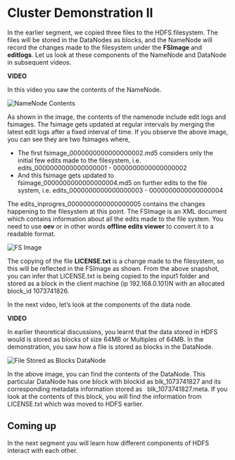 # Cluster Demonstration II

In the earlier segment, we copied three files to the HDFS filesystem. The files will be stored in the DataNodes as blocks, and the NameNode will record the changes made to the filesystem under the **FSImage** and **editlogs**. Let us look at these components of the NameNode and DataNode in subsequent videos.

**VIDEO**

In this video you saw the contents of the NameNode.

![NameNode Contents](https://i.ibb.co/YTJ8zyD/Name-Node-Contents.png)

As shown in the image, the contents of the namenode include edit logs and fsimages. The fsimage gets updated at regular intervals by merging the latest edit logs after a fixed interval of time. If you observe the above image, you can see they are two fsimages where,

- The first fsimage_0000000000000000002.md5 considers only the initial few edits made to the filesystem, i.e. edits_0000000000000000001 - 0000000000000000002
- And this fsimage gets updated to fsimage_0000000000000000004.md5 on further edits to the file system, i.e. edits_0000000000000000003 - 0000000000000000004

The edits_inprogres_0000000000000000005 contains the changes happening to the filesystem at this point. The FSImage is an XML document which contains information about all the edits made to the file system. You need to use **oev** or in other words **offline edits viewer** to convert it to a readable format.

![FS Image](https://i.ibb.co/VH8yVhz/FSI-Image.png)

The copying of the file **LICENSE.txt** is a change made to the filesystem, so this will be reflected in the FSImage as shown. From the above snapshot, you can infer that LICENSE.txt is being copied to the input1 folder and stored as a block in the client machine (ip 192.168.0.101)N with an allocated block_id 1073741826.

In the next video, let’s look at the components of the data node.

**VIDEO**

In earlier theoretical discussions, you learnt that the data stored in HDFS would is stored as blocks of size 64MB or Multiples of 64MB. In the demonstration, you saw how a file is stored as blocks in the DataNode.

![File Stored as Blocks DataNode](https://i.ibb.co/7V1DtqZ/File-Stored-as-Blocks-Data-Node.png)

In the above image, you can find the contents of the DataNode. This particular DataNode has one block with blockid as blk_1073741827 and its corresponding metadata information stored as   blk_1073741827.meta. If you look at the contents of this block, you will find the information from LICENSE.txt which was moved to HDFS earlier.

## Coming up

In the next segment you will learn how different components of HDFS interact with each other.
